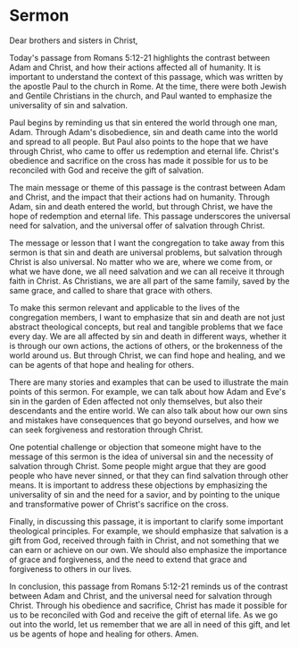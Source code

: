 # Sermon

Dear brothers and sisters in Christ,

Today's passage from Romans 5:12-21 highlights the contrast between Adam and Christ, and how their actions affected all of humanity. It is important to understand the context of this passage, which was written by the apostle Paul to the church in Rome. At the time, there were both Jewish and Gentile Christians in the church, and Paul wanted to emphasize the universality of sin and salvation.

Paul begins by reminding us that sin entered the world through one man, Adam. Through Adam's disobedience, sin and death came into the world and spread to all people. But Paul also points to the hope that we have through Christ, who came to offer us redemption and eternal life. Christ's obedience and sacrifice on the cross has made it possible for us to be reconciled with God and receive the gift of salvation.

The main message or theme of this passage is the contrast between Adam and Christ, and the impact that their actions had on humanity. Through Adam, sin and death entered the world, but through Christ, we have the hope of redemption and eternal life. This passage underscores the universal need for salvation, and the universal offer of salvation through Christ.

The message or lesson that I want the congregation to take away from this sermon is that sin and death are universal problems, but salvation through Christ is also universal. No matter who we are, where we come from, or what we have done, we all need salvation and we can all receive it through faith in Christ. As Christians, we are all part of the same family, saved by the same grace, and called to share that grace with others.

To make this sermon relevant and applicable to the lives of the congregation members, I want to emphasize that sin and death are not just abstract theological concepts, but real and tangible problems that we face every day. We are all affected by sin and death in different ways, whether it is through our own actions, the actions of others, or the brokenness of the world around us. But through Christ, we can find hope and healing, and we can be agents of that hope and healing for others.

There are many stories and examples that can be used to illustrate the main points of this sermon. For example, we can talk about how Adam and Eve's sin in the garden of Eden affected not only themselves, but also their descendants and the entire world. We can also talk about how our own sins and mistakes have consequences that go beyond ourselves, and how we can seek forgiveness and restoration through Christ.

One potential challenge or objection that someone might have to the message of this sermon is the idea of universal sin and the necessity of salvation through Christ. Some people might argue that they are good people who have never sinned, or that they can find salvation through other means. It is important to address these objections by emphasizing the universality of sin and the need for a savior, and by pointing to the unique and transformative power of Christ's sacrifice on the cross.

Finally, in discussing this passage, it is important to clarify some important theological principles. For example, we should emphasize that salvation is a gift from God, received through faith in Christ, and not something that we can earn or achieve on our own. We should also emphasize the importance of grace and forgiveness, and the need to extend that grace and forgiveness to others in our lives.

In conclusion, this passage from Romans 5:12-21 reminds us of the contrast between Adam and Christ, and the universal need for salvation through Christ. Through his obedience and sacrifice, Christ has made it possible for us to be reconciled with God and receive the gift of eternal life. As we go out into the world, let us remember that we are all in need of this gift, and let us be agents of hope and healing for others. Amen.